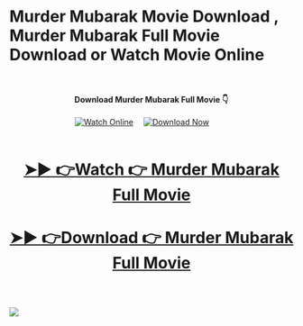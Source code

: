 # Murder Mubarak Movie Download , Murder Mubarak Full Movie Download or Watch Movie Online <br><br><center>
<b>&ensp;&ensp;&ensp;&ensp;&ensp;&ensp;&ensp;&ensp;&ensp;&ensp;&ensp;&ensp;&ensp;&ensp;&ensp;&ensp;  Download Murder Mubarak Full Movie  👇 <br><br></b>
&ensp;&ensp;&ensp;&ensp;&ensp;&ensp;&ensp;&ensp;&ensp;&ensp;&ensp;&ensp;&ensp;&ensp;&ensp;&ensp;
 [![Watch Online](https://img.shields.io/badge/Watch%20Online-🎬-blue?style=for-the-badge&logoWidth=30)](https://telegram.me/+6lJBp3oI6NwyY2E1)&ensp;&ensp;
[![Download Now](https://img.shields.io/badge/Download%20Now-⬇️-orange?style=for-the-badge&logoWidth=30)](https://telegram.me/+6lJBp3oI6NwyY2E1)
<br><br>
# <p dir="auto" align="center"><a href="https://telegram.me/+6lJBp3oI6NwyY2E1" rel="nofollow">➤► 👉Watch 👉 Murder Mubarak Full Movie </a></p>
# <p dir="auto" align="center"><a href="https://telegram.me/+6lJBp3oI6NwyY2E1" rel="nofollow">➤► 👉Download 👉 Murder Mubarak Full Movie </a></p>
<br><br>
<a href="https://telegram.me/+6lJBp3oI6NwyY2E1" rel="nofollow">
  <img src="https://i.postimg.cc/Cxdw16pq/68747470733a2f2f62616e676c617264696172792e636f6d2f77702d636f6e74656e742f75706c6f6164732f323032342f30.gif">
</a></center>
